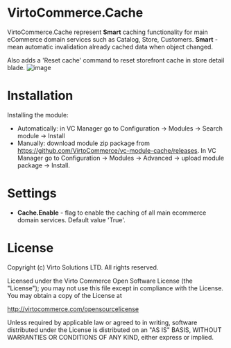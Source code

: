 # VirtoCommerce.Cache
VirtoCommerce.Cache represent **Smart** caching functionality for main eCommerce domain services such as Catalog, Store, Customers. **Smart** -  mean automatic invalidation already cached data when  object  changed. 

Also adds a 'Reset cache' command to reset storefront cache in store detail blade.
![image](https://cloud.githubusercontent.com/assets/7566324/16956406/a49e70de-4dd8-11e6-897c-d1143afcd365.png)

# Installation
Installing the module:
* Automatically: in VC Manager go to Configuration -> Modules -> Search module -> Install
* Manually: download module zip package from https://github.com/VirtoCommerce/vc-module-cache/releases. In VC Manager go to Configuration -> Modules -> Advanced -> upload module package -> Install.

# Settings
* **Cache.Enable** - flag to enable the caching of all main ecommerce domain services. Default value 'True'.

# License
Copyright (c) Virto Solutions LTD.  All rights reserved.

Licensed under the Virto Commerce Open Software License (the "License"); you
may not use this file except in compliance with the License. You may
obtain a copy of the License at

http://virtocommerce.com/opensourcelicense

Unless required by applicable law or agreed to in writing, software
distributed under the License is distributed on an "AS IS" BASIS,
WITHOUT WARRANTIES OR CONDITIONS OF ANY KIND, either express or
implied.

